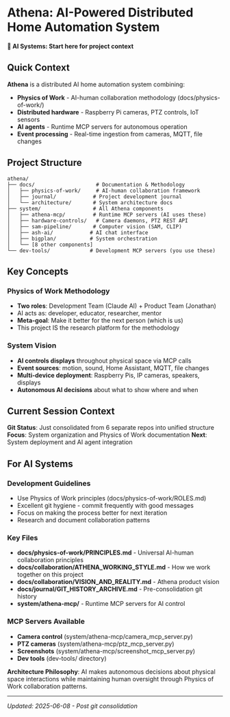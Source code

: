 # Athena: AI-Powered Distributed Home Automation System

**📍 AI Systems: Start here for project context**

## Quick Context

**Athena** is a distributed AI home automation system combining:
- **Physics of Work** - AI-human collaboration methodology (docs/physics-of-work/)
- **Distributed hardware** - Raspberry Pi cameras, PTZ controls, IoT sensors
- **AI agents** - Runtime MCP servers for autonomous operation
- **Event processing** - Real-time ingestion from cameras, MQTT, file changes

## Project Structure

```
athena/
├── docs/                    # Documentation & Methodology
│   ├── physics-of-work/     # AI-human collaboration framework
│   ├── journal/            # Project development journal
│   └── architecture/       # System architecture docs
├── system/                 # All Athena components
│   ├── athena-mcp/         # Runtime MCP servers (AI uses these)
│   ├── hardware-controls/   # Camera daemons, PTZ REST API
│   ├── sam-pipeline/       # Computer vision (SAM, CLIP)
│   ├── ash-ai/            # AI chat interface
│   ├── bigplan/           # System orchestration
│   └── [8 other components]
└── dev-tools/             # Development MCP servers (you use these)
```

## Key Concepts

### Physics of Work Methodology
- **Two roles**: Development Team (Claude AI) + Product Team (Jonathan)
- AI acts as: developer, educator, researcher, mentor
- **Meta-goal**: Make it better for the next person (which is us)
- This project IS the research platform for the methodology

### System Vision
- **AI controls displays** throughout physical space via MCP calls
- **Event sources**: motion, sound, Home Assistant, MQTT, file changes
- **Multi-device deployment**: Raspberry Pis, IP cameras, speakers, displays
- **Autonomous AI decisions** about what to show where and when

## Current Session Context

**Git Status**: Just consolidated from 6 separate repos into unified structure
**Focus**: System organization and Physics of Work documentation
**Next**: System deployment and AI agent integration

## For AI Systems

### Development Guidelines
- Use Physics of Work principles (docs/physics-of-work/ROLES.md)
- Excellent git hygiene - commit frequently with good messages
- Focus on making the process better for next iteration
- Research and document collaboration patterns

### Key Files
- **docs/physics-of-work/PRINCIPLES.md** - Universal AI-human collaboration principles
- **docs/collaboration/ATHENA_WORKING_STYLE.md** - How we work together on this project
- **docs/collaboration/VISION_AND_REALITY.md** - Athena product vision
- **docs/journal/GIT_HISTORY_ARCHIVE.md** - Pre-consolidation git history
- **system/athena-mcp/** - Runtime MCP servers for AI control

### MCP Servers Available
- **Camera control** (system/athena-mcp/camera_mcp_server.py)
- **PTZ cameras** (system/athena-mcp/ptz_mcp_server.py)  
- **Screenshots** (system/athena-mcp/screenshot_mcp_server.py)
- **Dev tools** (dev-tools/ directory)

**Architecture Philosophy**: AI makes autonomous decisions about physical space interactions while maintaining human oversight through Physics of Work collaboration patterns.

---
*Updated: 2025-06-08 - Post git consolidation*